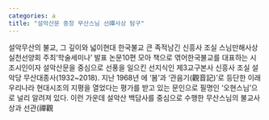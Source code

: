 ```yaml
---
categories: a
title: "설악산문 중창 무산스님 선禪사상 탐구"
---
```

설악무산의 불교, 그 깊이와 넓이현대 한국불교 큰 족적남긴 신흥사 조실 스님만해사상실천선양회 주최‘학술세미나’ 발표 논문10편 모아 책으로 엮어한국불교를 대표하는 시조시인이자 설악산문을 중심으로 선풍을 일으킨 선지식인 제3교구본사 신흥사 조실 설악당 무산대종사(1932~2018). 지난 1968년 에 ‘봄’과 ‘관음기(觀音記)’로 등단한 이래 우리나라 현대시조의 지평을 열었다는 평가를 받고 있는 문인으로 필명인 ‘오현스님’으로 널리 알려져 있다. 이런 가운데 설악산 백담사를 중심으로 수행한 무산스님의 불교사상과 선관(禪觀